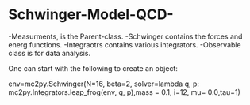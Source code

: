 # Schwinger-Model-QCD-
-Measurments, is the Parent-class.
-Schwinger contains the forces and energ functions.
-Integraotrs contains various integrators.
-Observable class is for data analysis.

One can start with the following to create an object:

env=mc2py.Schwinger(N=16, beta=2, solver=lambda q, p: mc2py.Integrators.leap_frog(env, q, p),mass = 0.1, i=12, mu= 0.0,tau=1)
